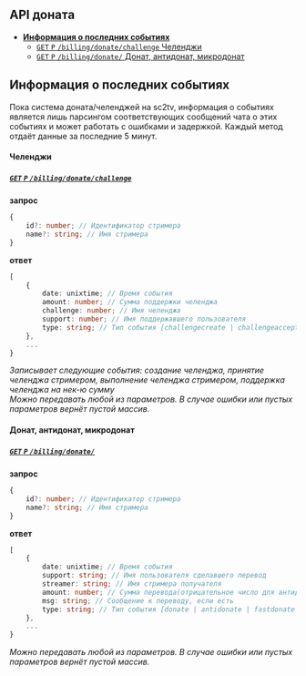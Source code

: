 API доната
----------
- [**Информация о последних событиях**](#Информация-о-последних-событиях)
    - [`GET` `P` `/billing/donate/challenge` Челенджи](#Челенджи)
    - [`GET` `P` `/billing/donate/` Донат, антидонат, микродонат](#Донат-антидонат-микродонат)



Информация о последних событиях
-------------------------------

Пока система доната/челенджей на sc2tv, информация о событиях является лишь парсингом соответствующих сообщений чата о этих событиях и может работать с ошибками и задержкой. Каждый метод отдаёт данные за последние 5 минут.


####  Челенджи
##### [`GET` `P` `/billing/donate/challenge`](http://funstream.tv/billing/donate/challenge)
**запрос**
```ts
{
    id?: number; // Идентификатор стримера
    name?: string; // Имя стримера
}
```
**ответ**
```ts
[
    {
        date: unixtime; // Время события
        amount: number; // Сумма поддержки челенджа
        challenge: number; // Имя челенджа
        support: number; // Имя поддержавшего пользователя
        type: string; // Тип события [challengecreate | challengeaccept | challengedone | challengesupport]
    },
    ...
}
```
*Записывает следующие события: создание челенджа, принятие челенджа стримером, выполнение челенджа стримером, поддержка челенджа на нек-ю сумму*  
*Можно передавать любой из параметров. В случае ошибки или пустых параметров вернёт пустой массив.*


####  Донат, антидонат, микродонат
##### [`GET` `P` `/billing/donate/`](http://funstream.tv/billing/donate/)
**запрос**
```ts
{
    id?: number; // Идентификатор стримера
    name?: string; // Имя стримера
}
```
**ответ**
```ts
[
    {
        date: unixtime; // Время события
        support: string; // Имя пользователя сделавшего перевод
        streamer: string; // Имя стримера получателя
        amount: number; // Сумма перевода(отрицательное число для антидоната)
        msg: string; // Сообщение к переводу, если есть
        type: string; // Тип события [donate | antidonate | fastdonate | directdonate]
    },
    ...
}
```
*Можно передавать любой из параметров. В случае ошибки или пустых параметров вернёт пустой массив.*
